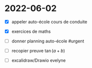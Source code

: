 # 2022-06-02

 - [x] appeler auto-école cours de conduite
 - [x] exercices de maths
 - [ ] donner planning auto-école #urgent
 - [ ] recopier preuve $\tan(a+b)$ 
 - [ ] excalidraw/Drawio evelyne

 